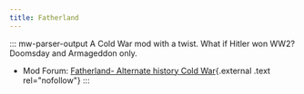 ```yaml
---
title: Fatherland
---
```


::: mw-parser-output
A Cold War mod with a twist. What if Hitler won WW2? Doomsday and
Armageddon only.

- Mod Forum: [Fatherland- Alternate history Cold
  War](http://forum.paradoxplaza.com/forum/showthread.php?t=294848){.external
  .text rel="nofollow"}
  :::
